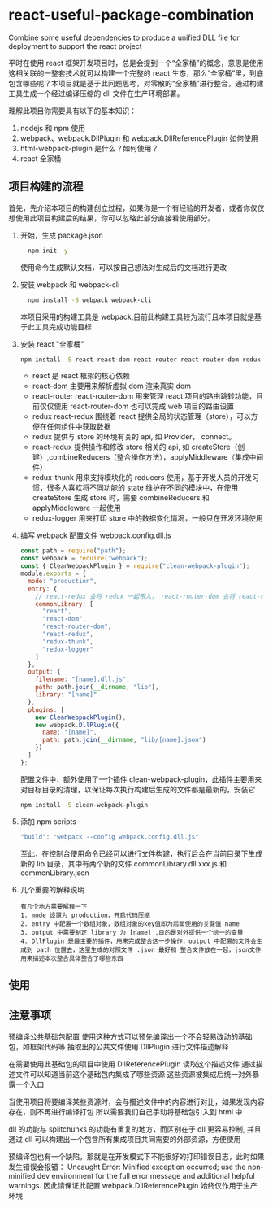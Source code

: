 # react-useful-package-combination

Combine some useful dependencies to produce a unified DLL file for deployment to support the react project

平时在使用 react 框架开发项目时，总是会提到一个“全家桶”的概念，意思是使用这相关联的一整套技术就可以构建一个完整的 react 生态，那么“全家桶”里，到底包含哪些呢？本项目就是基于此问题思考，对零散的“全家桶”进行整合，通过构建工具生成一个经过编译压缩的 dll 文件在生产环境部署。

理解此项目你需要具有以下的基本知识：

1. nodejs 和 npm 使用
1. webpack、webpack.DllPlugin 和 webpack.DllReferencePlugin 如何使用
1. html-webpack-plugin 是什么？如何使用？
1. react 全家桶

## 项目构建的流程

首先，先介绍本项目的构建创立过程，如果你是一个有经验的开发者，或者你仅仅想使用此项目构建后的结果，你可以忽略此部分直接看使用部分。

1. 开始，生成 package.json

   ```bash
     npm init -y
   ```

   使用命令生成默认文档，可以按自己想法对生成后的文档进行更改

1. 安装 webpack 和 webpack-cli

   ```bash
     npm install -S webpack webpack-cli
   ```

   本项目采用的构建工具是 webpack,目前此构建工具较为流行且本项目就是基于此工具完成功能目标

1. 安装 react "全家桶"

   ```bash
   npm install -S react react-dom react-router react-router-dom redux react-redux redux-thunk redux-logger
   ```

   - react 是 react 框架的核心依赖
   - react-dom 主要用来解析虚拟 dom 渲染真实 dom
   - react-router react-router-dom 用来管理 react 项目的路由跳转功能，目前仅仅使用 react-router-dom 也可以完成 web 项目的路由设置
   - redux react-redux 围绕着 react 提供全局的状态管理（store），可以方便在任何组件中获取数据
   - redux 提供与 store 的环境有关的 api, 如 Provider， connect。
   - react-redux 提供操作和修改 store 相关的 api, 如 createStore（创建）,combineReducers（整合操作方法），applyMiddleware（集成中间件）
   - redux-thunk 用来支持模块化的 reducers 使用，基于开发人员的开发习惯，很多人喜欢将不同功能的 state 维护在不同的模块中，在使用 createStore 生成 store 时，需要 combineReducers 和 applyMiddleware 一起使用
   - redux-logger 用来打印 store 中的数据变化情况，一般只在开发环境使用

1. 编写 webpack 配置文件 webpack.config.dll.js

   ```javascript
   const path = require("path");
   const webpack = require("webpack");
   const { CleanWebpackPlugin } = require("clean-webpack-plugin");
   module.exports = {
     mode: "production",
     entry: {
       // react-redux 会将 redux 一起带入， react-router-dom 会将 react-router 一起带入
       commonLibrary: [
         "react",
         "react-dom",
         "react-router-dom",
         "react-redux",
         "redux-thunk",
         "redux-logger"
       ]
     },
     output: {
       filename: "[name].dll.js",
       path: path.join(__dirname, "lib"),
       library: "[name]"
     },
     plugins: [
       new CleanWebpackPlugin(),
       new webpack.DllPlugin({
         name: "[name]",
         path: path.join(__dirname, "lib/[name].json")
       })
     ]
   };
   ```

   配置文件中，额外使用了一个插件 clean-webpack-plugin，此插件主要用来对目标目录的清理，以保证每次执行构建后生成的文件都是最新的，安装它

   ```bash
   npm install -S clean-webpack-plugin
   ```

1. 添加 npm scripts

   ```javascript
   "build": "webpack --config webpack.config.dll.js"
   ```

   至此，在控制台使用命令已经可以进行文件构建，执行后会在当前目录下生成新的 lib 目录，其中有两个新的文件 commonLibrary.dll.xxx.js 和 commonLibrary.json

1. 几个重要的解释说明

   ```text
   有几个地方需要解释一下
   1. mode 设置为 production，开启代码压缩
   2. entry 中配置一个数组对象，数组对象的key值即为后面使用的关键值 name
   3. output 中需要制定 library 为 [name] ,目的是对外提供一个统一的变量
   4. DllPlugin 是最主要的插件，用来完成整合这一步操作，output 中配置的文件会生成到 path 位置去，这里生成的对照文件 .json 最好和 整合文件放在一起，json文件用来描述本次整合具体整合了哪些东西
   ```

## 使用

## 注意事项

预编译公共基础包配置
使用这种方式可以预先编译出一个不会轻易改动的基础包，如框架代码等
抽取出的公共文件使用 DllPlugin 进行文件描述解释

在需要使用此基础包的项目中使用 DllReferencePlugin 读取这个描述文件
通过描述文件可以知道当前这个基础包内集成了哪些资源
这些资源被集成后统一对外暴露一个入口

当使用项目将要编译某些资源时，会与描述文件中的内容进行对比，如果发现内容存在，则不再进行编译打包
所以需要我们自己手动将基础包引入到 html 中

dll 的功能与 splitchunks 的功能有重复的地方，而区别在于 dll 更容易控制,
并且通过 dll 可以构建出一个包含所有集成项目共同需要的外部资源，方便使用

预编译包也有一个缺陷，那就是在开发模式下不能很好的打印错误日志，此时如果发生错误会报错：
Uncaught Error: Minified exception occurred; use the non-minified dev environment for the full error message and additional helpful warnings.
因此请保证此配置 webpack.DllReferencePlugin 始终仅作用于生产环境
